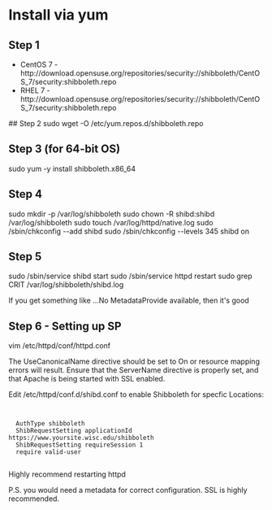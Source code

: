 # Install via yum
## Step 1
<ul>
<li>CentOS 7 - http://download.opensuse.org/repositories/security://shibboleth/CentOS_7/security:shibboleth.repo</li>
<li>RHEL 7 - 	http://download.opensuse.org/repositories/security://shibboleth/CentOS_7/security:shibboleth.repo</li>
</ul>
## Step 2
sudo wget <repo file from link above> -O /etc/yum.repos.d/shibboleth.repo

## Step 3 (for 64-bit OS)
sudo yum -y install shibboleth.x86_64

## Step 4
sudo mkdir -p /var/log/shibboleth
sudo chown -R shibd:shibd /var/log/shibboleth
sudo touch /var/log/httpd/native.log
sudo /sbin/chkconfig --add shibd
sudo /sbin/chkconfig --levels 345 shibd on

## Step 5

sudo /sbin/service shibd start
sudo /sbin/service httpd restart
sudo grep CRIT /var/log/shibboleth/shibd.log

If you get something like ...No MetadataProvide available, then it's good

## Step 6 - Setting up SP

vim /etc/httpd/conf/httpd.conf

The UseCanonicalName directive should be set to On or resource mapping errors will result.
Ensure that the ServerName directive is properly set, and that Apache is being started with SSL enabled.

Edit /etc/httpd/conf.d/shibd.conf to enable Shibboleth for specfic Locations:

<code>
<Location /path/to/secured/content>
  AuthType shibboleth
  ShibRequestSetting applicationId https://www.yoursite.wisc.edu/shibboleth
  ShibRequestSetting requireSession 1
  require valid-user
</Location>
</code>

Highly recommend restarting httpd

P.S. you would need a metadata for correct configuration. SSL is highly recommended.

